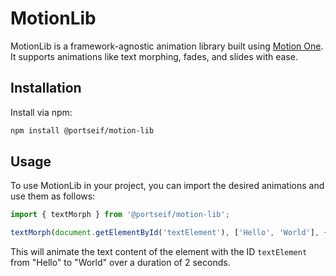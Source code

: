 # MotionLib

MotionLib is a framework-agnostic animation library built using [Motion One](https://motion.dev). It supports animations like text morphing, fades, and slides with ease.

## Installation

Install via npm:
```bash
npm install @portseif/motion-lib
```

## Usage

To use MotionLib in your project, you can import the desired animations and use them as follows:

```javascript
import { textMorph } from '@portseif/motion-lib';

textMorph(document.getElementById('textElement'), ['Hello', 'World'], { duration: 2000 });
```

This will animate the text content of the element with the ID `textElement` from "Hello" to "World" over a duration of 2 seconds.
